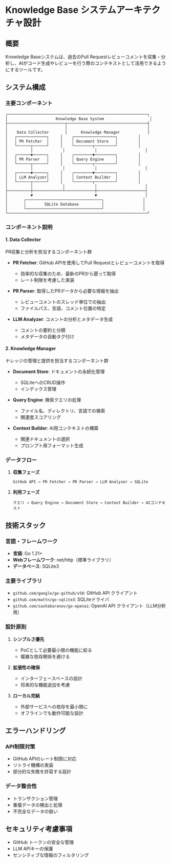 # Knowledge Base システムアーキテクチャ設計

## 概要

Knowledge Baseシステムは、過去のPull Requestレビューコメントを収集・分析し、AIがコード生成やレビューを行う際のコンテキストとして活用できるようにするツールです。

## システム構成

### 主要コンポーネント

```
┌─────────────────────────────────────────────────────────────┐
│                     Knowledge Base System                    │
├─────────────────────────┬───────────────────────────────────┤
│                         │                                   │
│    Data Collector       │      Knowledge Manager            │
│   ┌─────────────┐     │    ┌──────────────────┐         │
│   │ PR Fetcher  │     │    │ Document Store   │         │
│   └──────┬──────┘     │    └────────┬─────────┘         │
│          │             │             │                     │
│   ┌──────▼──────┐     │    ┌────────▼─────────┐         │
│   │ PR Parser   │     │    │ Query Engine     │         │
│   └──────┬──────┘     │    └────────┬─────────┘         │
│          │             │             │                     │
│   ┌──────▼──────┐     │    ┌────────▼─────────┐         │
│   │ LLM Analyzer│     │    │ Context Builder  │         │
│   └──────┬──────┘     │    └────────┬─────────┘         │
│          │             │             │                     │
├──────────┼─────────────┴─────────────┼─────────────────────┤
│          ▼                           ▼                     │
│       ┌─────────────────────────────────┐                 │
│       │        SQLite Database          │                 │
│       └─────────────────────────────────┘                 │
└─────────────────────────────────────────────────────────────┘
```

### コンポーネント説明

#### 1. Data Collector
PR収集と分析を担当するコンポーネント群

- **PR Fetcher**: GitHub APIを使用してPull Requestとレビューコメントを取得
  - 効率的な収集のため、最新のPRから遡って取得
  - レート制限を考慮した実装
  
- **PR Parser**: 取得したPRデータから必要な情報を抽出
  - レビューコメントのスレッド単位での抽出
  - ファイルパス、言語、コメント位置の特定
  
- **LLM Analyzer**: コメントの分析とメタデータ生成
  - コメントの要約と分類
  - メタデータの自動タグ付け

#### 2. Knowledge Manager
ナレッジの管理と提供を担当するコンポーネント群

- **Document Store**: ドキュメントの永続化管理
  - SQLiteへのCRUD操作
  - インデックス管理
  
- **Query Engine**: 検索クエリの処理
  - ファイル名、ディレクトリ、言語での検索
  - 関連度スコアリング
  
- **Context Builder**: AI用コンテキストの構築
  - 関連ドキュメントの選択
  - プロンプト用フォーマット生成

### データフロー

1. **収集フェーズ**
   ```
   GitHub API → PR Fetcher → PR Parser → LLM Analyzer → SQLite
   ```

2. **利用フェーズ**
   ```
   クエリ → Query Engine → Document Store → Context Builder → AIコンテキスト
   ```

## 技術スタック

### 言語・フレームワーク
- **言語**: Go 1.21+
- **Webフレームワーク**: net/http（標準ライブラリ）
- **データベース**: SQLite3

### 主要ライブラリ
- `github.com/google/go-github/v58`: GitHub API クライアント
- `github.com/mattn/go-sqlite3`: SQLiteドライバ
- `github.com/sashabaranov/go-openai`: OpenAI API クライアント（LLM分析用）

### 設計原則

1. **シンプルさ優先**
   - PoCとして必要最小限の機能に絞る
   - 複雑な依存関係を避ける

2. **拡張性の確保**
   - インターフェースベースの設計
   - 将来的な機能追加を考慮

3. **ローカル完結**
   - 外部サービスへの依存を最小限に
   - オフラインでも動作可能な設計

## エラーハンドリング

### API制限対策
- GitHub APIのレート制限に対応
- リトライ機構の実装
- 部分的な失敗を許容する設計

### データ整合性
- トランザクション管理
- 重複データの検出と処理
- 不完全なデータの扱い

## セキュリティ考慮事項

- GitHub トークンの安全な管理
- LLM APIキーの保護
- センシティブな情報のフィルタリング